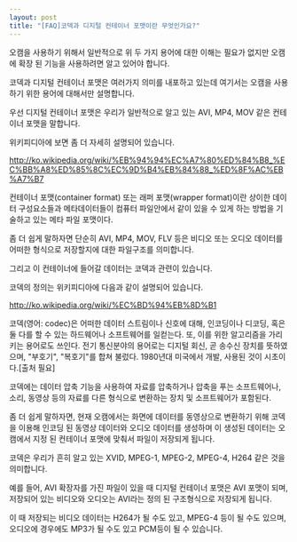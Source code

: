 ```yaml
---
layout: post
title: "[FAQ]코덱과 디지털 컨테이너 포맷이란 무엇인가요?"
---
```


오캠을 사용하기 위해서 일반적으로 위 두 가지 용어에 대한 이해는 필요가 없지만 오캠에 확장 된 기능을 사용하려면 알고 있어야 합니다.

코덱과 디지털 컨테이너 포맷은 여러가지 의미를 내포하고 있는데 여기서는 오캠을 사용하기 위한 용어에 대해서만 설명합니다.

우선 디지털 컨테이너 포맷은 우리가 일반적으로 알고 있는 AVI, MP4, MOV 같은 컨테이너 포맷을 말합니다.

위키피디아에 보면 좀 더 자세히 설명되어 있습니다.

<http://ko.wikipedia.org/wiki/%EB%94%94%EC%A7%80%ED%84%B8_%EC%BB%A8%ED%85%8C%EC%9D%B4%EB%84%88_%ED%8F%AC%EB%A7%B7>

컨테이너 포맷(container format) 또는 래퍼 포맷(wrapper format)이란 상이한 데이터 구성요소들과 메타데이터들이
컴퓨터 파일안에서 같이 있을 수 있게 하는 방법을 기술하고 있는 메타 파일 포맷이다.

좀 더 쉽게 말하자면 단순히 AVI, MP4, MOV, FLV 등은 비디오 또는 오디오 데이터를 어떠한 형식으로 저장할지에 대한 파일구조를
의미합니다.

그리고 이 컨테이너에 들어갈 데이터는 코덱과 관련이 있습니다.

코덱의 정의는 위키피디아에 다음과 같이 설명되어 있습니다.

<http://ko.wikipedia.org/wiki/%EC%BD%94%EB%8D%B1>

코덱(영어: codec)은 어떠한 데이터 스트림이나 신호에 대해, 인코딩이나 디코딩, 혹은 둘 다를 할 수 있는 하드웨어나 소프트웨어를
일컫는다. 또, 이를 위한 알고리즘을 가리키는 용어로도 쓰인다. 전기 통신분야의 용어로는 디지털 회신, 곧 송수신 장치를 뜻하였으며,
"부호기", "복호기"를 합쳐 불렀다. 1980년대 미국에서 개발, 사용된 것이 시초이다.[출처 필요]  
  
코덱에는 데이터 압축 기능을 사용하여 자료를 압축하거나 압축을 푸는 소프트웨어나, 소리, 동영상 등의 자료를 다른 형식으로 변환하는 장치 및
소프트웨어가 포함된다.

좀 더 쉽게 말하자면, 현재 오캠에서는 화면에 데이터를 동영상으로 변환하기 위해 코덱을 이용해 인코딩 된 동영상 데이터와 오디오 데이터를
생성하며 이 생성된 데이터는 오캠에서 지정 된 컨테이너 포맷에 맞춰서 파일이 저장되게 됩니다.

코덱은 우리가 흔히 알고 있는 XVID, MPEG-1, MPEG-2, MPEG-4, H264 같은 것을 의미합니다.

예를 들어, AVI 확장자를 가진 파일이 있을 때 디지털 컨테이너 포맷은 AVI 포맷이 되며, 저장되어 있는 비디오와 오디오는 AVI라는
정의 된 구조형식으로 저장되게 됩니다.

이 때 저장되는 비디오 데이터는 H264가 될 수도 있고, MPEG-4 등이 될 수도 있으며, 오디오에 경우에도 MP3가 될 수도 있고
PCM등이 될 수 있습니다.

